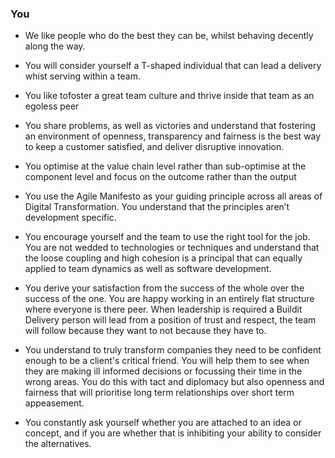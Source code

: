 ### You

* We like people who do the best they can be, whilst behaving decently along the way.

* You will consider yourself a T-shaped individual that can lead a delivery whist serving within a team.

* You like tofoster a great team culture and thrive inside that team as an egoless peer

* You share problems, as well as victories and understand that fostering an environment of openness, transparency and fairness is the best way to keep a customer satisfied, and deliver disruptive innovation.

* You optimise at the value chain level rather than sub-optimise at the component level and focus on the outcome rather than the output

* You use the Agile Manifesto as your guiding principle across all areas of Digital Transformation. You understand that the principles aren’t development specific.

* You encourage yourself and the team to use the right tool for the job. You are not wedded to technologies or techniques and understand that the loose coupling and high cohesion is a principal that can equally applied to team dynamics as well as software development.

* You derive your satisfaction from the success of the whole over the success of the one. You are happy working in an entirely flat structure where everyone is there peer. When leadership is required a Buildit Delivery person will lead from a position of trust and respect, the team will follow because they want to not because they have to.

* You understand to truly transform companies they need to be confident enough to be a client's critical friend. You will help them to see when they are making ill informed decisions or focussing their time in the wrong areas. You do this with tact and diplomacy but also openness and fairness that will prioritise long term relationships over short term appeasement. 

* You constantly ask yourself whether you are attached to an idea or concept, and if you are whether that is inhibiting your ability to consider the alternatives.